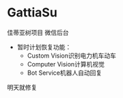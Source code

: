 # GattiaSu
佳蒂亚树项目 微信后台


- 暂时计划恢复功能：
    - Custom Vision识别电力机车动车
    - Computer Vision计算机视觉
    - Bot Service机器人自动回复

明天就修复
